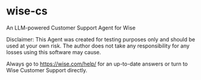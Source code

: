 # wise-cs
An LLM-powered Customer Support Agent for Wise

Disclaimer:
This Agent was created for testing purposes only and should be used at your own risk.
The author does not take any responsibility for any losses using this software may cause.

Always go to https://wise.com/help/ for an up-to-date answers or turn to Wise Customer Support directly.
